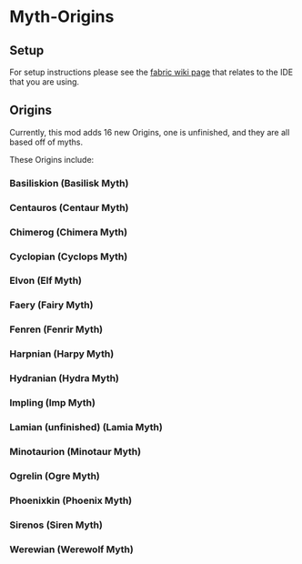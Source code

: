 # Myth-Origins

## Setup

For setup instructions please see the [fabric wiki page](https://fabricmc.net/wiki/tutorial:setup) that relates to the IDE that you are using.


## Origins

Currently, this mod adds 16 new Origins, one is unfinished, and they are all based off of myths.

These Origins include:

### Basiliskion (Basilisk Myth)

### Centauros (Centaur Myth)

### Chimerog (Chimera Myth)

### Cyclopian (Cyclops Myth)

### Elvon (Elf Myth)

### Faery (Fairy Myth)

### Fenren (Fenrir Myth)

### Harpnian (Harpy Myth)

### Hydranian (Hydra Myth)

### Impling (Imp Myth)

### Lamian (unfinished) (Lamia Myth)

### Minotaurion (Minotaur Myth)

### Ogrelin (Ogre Myth)

### Phoenixkin (Phoenix Myth)

### Sirenos (Siren Myth)

### Werewian (Werewolf Myth)
